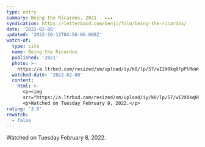 ```yaml
---
type: entry
summary: Being the Ricardos, 2021 - ★★★
syndication: https://letterboxd.com/benji/film/being-the-ricardos/
date: '2022-02-08'
updated: '2022-10-12T04:56:06.000Z'
watch-of:
  type: cite
  name: Being the Ricardos
  published: '2021'
  photo: >-
    https://a.ltrbxd.com/resized/sm/upload/iy/k0/lp/57/wI2X0kq0FpPlRoWaHJxx1fwIWZi-0-600-0-900-crop.jpg?v=7b256a3b86
  watched-date: '2022-02-08'
  content:
    html: >-
      <p><img
      src="https://a.ltrbxd.com/resized/sm/upload/iy/k0/lp/57/wI2X0kq0FpPlRoWaHJxx1fwIWZi-0-600-0-900-crop.jpg?v=7b256a3b86"/></p>
      <p>Watched on Tuesday February 8, 2022.</p>
rating: '3.0'
rewatch:
  - false
---
```

Watched on Tuesday February 8, 2022.
